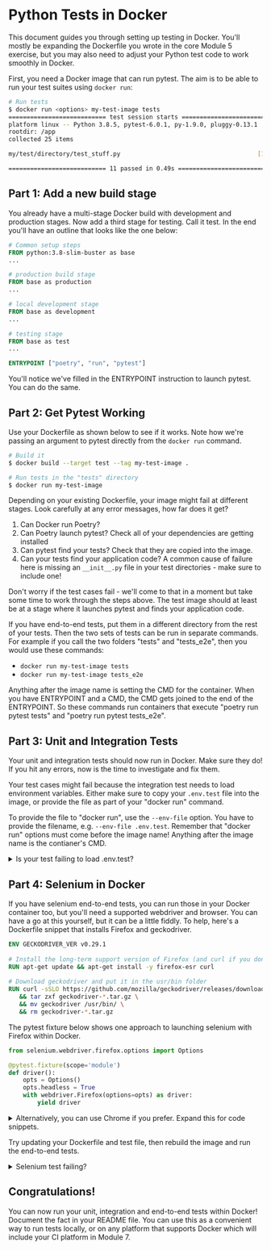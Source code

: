 # Python Tests in Docker

This document guides you through setting up testing in Docker. You'll mostly be expanding the Dockerfile you wrote in the core Module 5 exercise, but you may also need to adjust your Python test code to work smoothly in Docker.

First, you need a Docker image that can run pytest. The aim is to be able to run your test suites using `docker run`:

```bash
# Run tests
$ docker run <options> my-test-image tests
=========================== test session starts ===========================
platform linux -- Python 3.8.5, pytest-6.0.1, py-1.9.0, pluggy-0.13.1
rootdir: /app
collected 25 items

my/test/directory/test_stuff.py                                      [100%]

=========================== 11 passed in 0.49s ============================
```

## Part 1: Add a new build stage

You already have a multi-stage Docker build with development and production stages. Now add a third stage for testing. Call it test. In the end you'll have an outline that looks like the one below:

```dockerfile
# Common setup steps
FROM python:3.8-slim-buster as base
...

# production build stage
FROM base as production
...

# local development stage
FROM base as development
...

# testing stage
FROM base as test
...

ENTRYPOINT ["poetry", "run", "pytest"]
```

You'll notice we've filled in the ENTRYPOINT instruction to launch pytest. You can do the same.

## Part 2: Get Pytest Working

Use your Dockerfile as shown below to see if it works. Note how we're passing an argument to pytest directly from the `docker run` command.

```bash
# Build it
$ docker build --target test --tag my-test-image .

# Run tests in the "tests" directory
$ docker run my-test-image
```

Depending on your existing Dockerfile, your image might fail at different stages. Look carefully at any error messages, how far does it get?
1. Can Docker run Poetry?
2. Can Poetry launch pytest? Check all of your dependencies are getting installed
3. Can pytest find your tests? Check that they are copied into the image.
4. Can your tests find your application code? A common cause of failure here is missing an `__init__.py` file in your test directories - make sure to include one!

Don't worry if the test cases fail - we'll come to that in a moment but take some time to work through the steps above. The test image should at least be at a stage where it launches pytest and finds your application code. 

If you have end-to-end tests, put them in a different directory from the rest of your tests. Then the two sets of tests can be run in separate commands. For example if you call the two folders "tests" and "tests_e2e", then you would use these commands:
- `docker run my-test-image tests`
- `docker run my-test-image tests_e2e`

Anything after the image name is setting the CMD for the container. When you have ENTRYPOINT and a CMD, the CMD gets joined to the end of the ENTRYPOINT. So these commands run containers that execute "poetry run pytest tests" and "poetry run pytest tests_e2e". 

## Part 3: Unit and Integration Tests

Your unit and integration tests should now run in Docker. Make sure they do! If you hit any errors, now is the time to investigate and fix them.

Your test cases might fail because the integration test needs to load environment variables. Either make sure to copy your `.env.test` file into the image, or provide the file as part of your "docker run" command.

To provide the file to "docker run", use the `--env-file` option. You have to provide the filename, e.g. `--env-file .env.test`. Remember that "docker run" options must come before the image name! Anything after the image name is the contianer's CMD.

<details markdown="1"><summary>Is your test failing to load .env.test?</summary>
On some machines, you may find that pytest is unable to use the load_dotenv function inside Docker. Work around that fact by handing the exception and passing in the .env.test file in your "docker run" command instead.

```python
    try:
        file_path = find_dotenv('.env.test')
        load_dotenv(file_path, override=True)
    except OSError:
        print('Failed to load dotenv')
```

Alternatively, if you see an error suggesting that Python is trying to load your `.env.test` file from a path matching your host machine (for example, `C:\DevOps\DevOps-Course-Starter\.env.test` or anything with your username in) this might suggest that some cached information from your host has been transferred inside your container. Ensure you have a `.dockerignore` file with the following entries to avoid that, and rebuild your image:
```
**/__pycache__
**/.pytest_cache
```
</details>

## Part 4: Selenium in Docker

If you have selenium end-to-end tests, you can run those in your Docker container too, but you'll need a supported webdriver and browser. You can have a go at this yourself, but it can be a little fiddly. To help, here's a Dockerfile snippet that installs Firefox and geckodriver.

```dockerfile
ENV GECKODRIVER_VER v0.29.1
 
# Install the long-term support version of Firefox (and curl if you don't have it already)
RUN apt-get update && apt-get install -y firefox-esr curl
  
# Download geckodriver and put it in the usr/bin folder
RUN curl -sSLO https://github.com/mozilla/geckodriver/releases/download/${GECKODRIVER_VER}/geckodriver-${GECKODRIVER_VER}-linux64.tar.gz \
   && tar zxf geckodriver-*.tar.gz \
   && mv geckodriver /usr/bin/ \
   && rm geckodriver-*.tar.gz
```

The pytest fixture below shows one approach to launching selenium with Firefox within Docker.

```python
from selenium.webdriver.firefox.options import Options

@pytest.fixture(scope='module')
def driver():
    opts = Options()
    opts.headless = True
    with webdriver.Firefox(options=opts) as driver:
        yield driver
```

<details markdown="1"><summary>Alternatively, you can use Chrome if you prefer. Expand this for code snippets.</summary>

```Dockerfile
RUN apt-get update -qqy && apt-get install -qqy wget gnupg unzip
# Install Chrome
RUN wget -q -O - https://dl-ssl.google.com/linux/linux_signing_key.pub | apt-key add - \
  && echo "deb http://dl.google.com/linux/chrome/deb/ stable main" >> /etc/apt/sources.list.d/google-chrome.list \
  && apt-get update -qqy \
  && apt-get -qqy install google-chrome-stable \
  && rm /etc/apt/sources.list.d/google-chrome.list \
  && rm -rf /var/lib/apt/lists/* /var/cache/apt/*

# Install Chrome driver that is compatible with the installed version of Chrome
RUN CHROME_MAJOR_VERSION=$(google-chrome --version | sed -E "s/.* ([0-9]+)(\.[0-9]+){3}.*/\1/") \
  && CHROME_DRIVER_VERSION=$(wget --no-verbose -O - "https://chromedriver.storage.googleapis.com/LATEST_RELEASE_${CHROME_MAJOR_VERSION}") \
  && echo "Using chromedriver version: "$CHROME_DRIVER_VERSION \
  && wget --no-verbose -O /tmp/chromedriver_linux64.zip https://chromedriver.storage.googleapis.com/$CHROME_DRIVER_VERSION/chromedriver_linux64.zip \
  && unzip /tmp/chromedriver_linux64.zip -d /usr/bin \
  && rm /tmp/chromedriver_linux64.zip \
  && chmod 755 /usr/bin/chromedriver
```

And here are the options you need in your Python code:

```python
@pytest.fixture(scope='module')
def driver():
    opts = webdriver.ChromeOptions()
    opts.add_argument('--headless')
    opts.add_argument('--no-sandbox')
    opts.add_argument('--disable-dev-shm-usage')
    with webdriver.Chrome(options=opts) as driver:
        yield driver
```

</details>

Try updating your Dockerfile and test file, then rebuild the image and run the end-to-end tests.

<details markdown="1"><summary>Selenium test failing?</summary>

Common issues:
- Make sure you are not copying your own geckodriver or chromedriver file into the image
- The possible issue with load_dotenv from part 2 applies to your selenium test as well 
- Your .env file should not copied into the Dockerfile, so make sure to provide it as part of the "docker run" command correctly. You can also provide individual environment variables with the `-e` option. For example `docker run -e TRELLO_KEY=foo -e TRELLO_TOKEN=bar my-test-image tests_e2e`
- Check your credentials are set in the .env file correctly. Docker is stricter than load_dotenv - the `.env` file is not a Python file and should have lines of the form `FOO=bar` without quotes around the value or spaces around the equals sign. Check there are no trailing spaces at the end of lines either!

</details>

## Congratulations!

You can now run your unit, integration and end-to-end tests within Docker! Document the fact in your README file. You can use this as a convenient way to run tests locally, or on any platform that supports Docker which will include your CI platform in Module 7.
